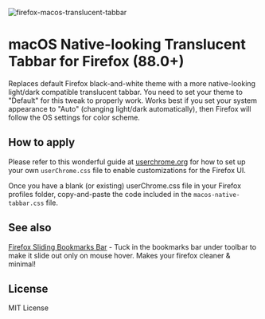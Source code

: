 ![firefox-macos-translucent-tabbar](https://user-images.githubusercontent.com/2870726/81133786-a505c180-8f8d-11ea-91f2-18e5aaf3e03f.png)

# macOS Native-looking Translucent Tabbar for Firefox (88.0+)

Replaces default Firefox black-and-white theme with a more native-looking light/dark compatible translucent tabbar.
You need to set your theme to "Default" for this tweak to properly work. Works best if you set your system appearance to "Auto" (changing light/dark automatically), then Firefox will follow the OS settings for color scheme.

## How to apply

Please refer to this wonderful guide at [userchrome.org](https://www.userchrome.org/how-create-userchrome-css.html) for how to set up your own `userChrome.css` file to enable customizations for the Firefox UI.

Once you have a blank (or existing) userChrome.css file in your Firefox profiles folder, copy-and-paste the code included in the `macos-native-tabbar.css` file. 

## See also
[Firefox Sliding Bookmarks Bar](https://github.com/zvuc/firefox-sliding-bookmarks-bar/) - Tuck in the bookmarks bar under toolbar to make it slide out only on mouse hover. Makes your firefox cleaner & minimal!

## License
MIT License

